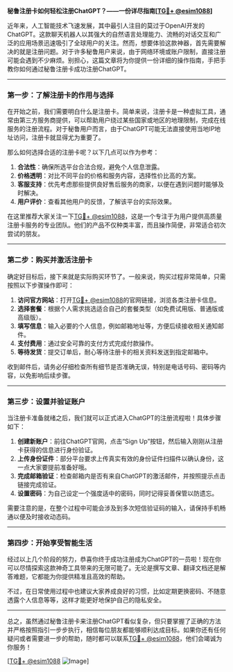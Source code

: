 **秘鲁注册卡如何轻松注册ChatGPT？——一份详尽指南[[TG💪+ @esim1088](https://t.me/s/esim1088)]**

近年来，人工智能技术飞速发展，其中最引人注目的莫过于OpenAI开发的ChatGPT。这款聊天机器人以其强大的自然语言处理能力、流畅的对话交互和广泛的应用场景迅速吸引了全球用户的关注。然而，想要体验这款神器，首先需要解决的就是注册问题。对于许多秘鲁用户来说，由于网络环境或账户限制，直接注册可能会遇到不少麻烦。别担心，这篇文章将为你提供一份详细的操作指南，手把手教你如何通过秘鲁注册卡成功注册ChatGPT。

---

### **第一步：了解注册卡的作用与选择**
在开始之前，我们需要明白什么是注册卡。简单来说，注册卡是一种虚拟工具，通常由第三方服务商提供，可以帮助用户绕过某些国家或地区的地理限制，完成在线服务的注册流程。对于秘鲁用户而言，由于ChatGPT可能无法直接使用当地IP地址访问，注册卡就显得尤为重要了。

那么如何选择合适的注册卡呢？以下几点可以作为参考：
1. **合法性**：确保所选平台合法合规，避免个人信息泄露。
2. **价格透明**：对比不同平台的价格和服务内容，选择性价比高的方案。
3. **客服支持**：优先考虑那些提供良好售后服务的商家，以便在遇到问题时能够及时解决。
4. **用户评价**：查看其他用户的反馈，了解该平台的实际效果。

在这里推荐大家关注一下[TG💪+ @esim1088](https://t.me/s/esim1088)，这是一个专注于为用户提供高质量注册卡服务的专业团队。他们的产品不仅种类丰富，而且操作简便，非常适合初次尝试的朋友。

---

### **第二步：购买并激活注册卡**
确定好目标后，接下来就是实际购买环节了。一般来说，购买过程非常简单，只需按照以下步骤操作即可：

1. **访问官方网站**：打开[TG💪+ @esim1088](https://t.me/s/esim1088)的官网链接，浏览各类注册卡信息。
2. **选择套餐**：根据个人需求挑选适合自己的套餐类型（如免费试用版、普通版或高级版）。
3. **填写信息**：输入必要的个人信息，例如邮箱地址等，方便后续接收相关通知邮件。
4. **支付费用**：通过安全可靠的支付方式完成付款操作。
5. **等待发货**：提交订单后，耐心等待注册卡的相关资料发送到指定邮箱中。

收到邮件后，请务必仔细检查所有细节是否准确无误，特别是电话号码、密码等内容，以免影响后续步骤。

---

### **第三步：设置并验证账户**
当注册卡准备就绪之后，我们就可以正式进入ChatGPT的注册流程啦！具体步骤如下：

1. **创建新账户**：前往ChatGPT官网，点击“Sign Up”按钮，然后输入刚刚从注册卡获得的信息进行身份验证。
2. **上传身份证件**：部分平台要求上传真实有效的身份证件扫描件以确认身份，这一点大家要提前准备好哦。
3. **完成邮箱验证**：检查邮箱内是否有来自ChatGPT的激活邮件，并按照提示点击链接完成验证。
4. **设置密码**：为自己设定一个强度适中的密码，同时记得妥善保管以防遗忘。

需要注意的是，在整个过程中可能会涉及到多次短信验证码的输入，请保持手机畅通以便及时接收动态码。

---

### **第四步：开始享受智能生活**
经过以上几个阶段的努力，恭喜你终于成功注册成为ChatGPT的一员啦！现在你可以尽情探索这款神奇工具带来的无限可能了。无论是撰写文章、翻译文档还是解答难题，它都能为你提供精准且高效的帮助。

不过，在日常使用过程中也建议大家养成良好的习惯，比如定期更换密码、不随意透露个人信息等等，这样才能更好地保护自己的隐私安全。

---

总之，虽然通过秘鲁注册卡来注册ChatGPT看似复杂，但只要掌握了正确的方法并严格按照指引一步步执行，相信每位朋友都能够顺利达成目标。如果你还有任何疑问或者需要进一步的帮助，随时都可以联系[TG💪+ @esim1088](https://t.me/s/esim1088)，他们会竭诚为你服务！

[[TG💪+ @esim1088](https://t.me/s/esim1088) ![Image](https://i.postimg.cc/4NQfJmqS/Snipaste-2025-05-13-00-14-12.png)]